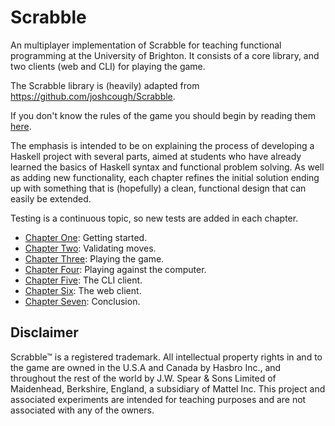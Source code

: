 
# Scrabble

An multiplayer implementation of Scrabble for teaching functional programming at the 
University of Brighton. It consists of a core library, and two clients (web and CLI) for playing
the game.

The Scrabble library is (heavily) adapted from https://github.com/joshcough/Scrabble.

If you don't know the rules of the game you should begin by reading
them
[here](https://www.theukrules.co.uk/rules/children/games/scrabble.html). 

The emphasis is intended to be on explaining the process of developing
a Haskell project with several parts, aimed at students who have
already learned the basics of Haskell syntax and functional problem
solving. As well as adding new functionality, each chapter refines the
initial solution ending up with something that is (hopefully) a clean,
functional design that can easily be extended. 

Testing is a continuous topic, so new tests are added in each chapter.

+ [Chapter One](chapters/Chapter1.md): Getting started.
+ [Chapter Two](chapters/Chapter2.md): Validating moves.
+ [Chapter Three](chapters/Chapter3.md): Playing the game.
+ [Chapter Four](chapters/Chapter4.md): Playing against the computer.
+ [Chapter Five](chapters/Chapter5.md): The CLI client.
+ [Chapter Six](chapters/Chapter6.md): The web client.
+ [Chapter Seven](chapters/Chapter7.md): Conclusion.


## Disclaimer

Scrabble&trade; is a registered trademark. All intellectual property
rights in and to the game are owned in the U.S.A and Canada by Hasbro
Inc., and throughout the rest of the world by J.W. Spear & Sons
Limited of Maidenhead, Berkshire, England, a subsidiary of Mattel
Inc. This project and associated experiments are intended for teaching purposes
and are not associated with any of the owners.

